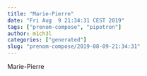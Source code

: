 ```yaml
---
title: "Marie-Pierre"
date: "Fri Aug  9 21:34:31 CEST 2019"
tags: ["prenom-compose", "pipotron"]
author: m1ch3l
categories: ["generated"]
slug: "prenom-compose/2019-08-09-21:34:31"
---
```


Marie-Pierre

